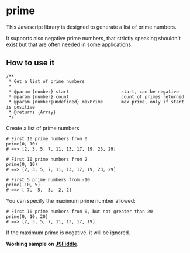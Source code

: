 # prime
This Javascript library is designed to generate a list of prime numbers.

It supports also negative prime numbers, that strictly speaking shouldn't exist but that are often needed in some
applications.

## How to use it

    /**
     * Get a list of prime numbers
     *
     * @param {number} start                    start, can be negative
     * @param {number} count                    count of primes returned
     * @param {number|undefined} maxPrime       max prime, only if start is positive
     * @returns {Array}
     */

Create a list of prime numbers

    # First 10 prime numbers from 0
    prime(0, 10)
    # ==> [2, 3, 5, 7, 11, 13, 17, 19, 23, 29]

    # First 10 prime numbers from 2
    prime(0, 10)
    # ==> [2, 3, 5, 7, 11, 13, 17, 19, 23, 29]

    # First 5 prime numbers from -10
    prime(-10, 5)
    # ==> [-7, -5, -3, -2, 2]

You can specify the maximum prime number allowed:

    # First 10 prime numbers from 0, but not greater than 20
    prime(0, 10, 20)
    # ==> [2, 3, 5, 7, 11, 13, 17, 19]

If the maximum prime is negative, it will be ignored.

**Working sample on [JSFiddle](http://jsfiddle.net/albertoarena/j1g1L3kk/4/).**